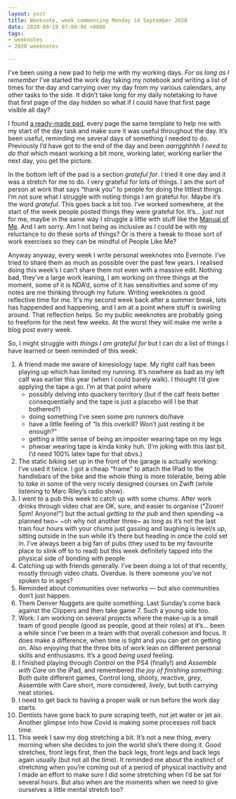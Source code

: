 ```yaml
---
layout: post
title: Weeknote, week commencing Monday 14 September 2020
date: 2020-09-19 07:00:00 +0000
tags:
- weeknotes
- 2020 weeknotes

---
```

I’ve been using a new pad to help me with my working days. _For as long as I remember_ I’ve started the work day taking my notebook and writing a list of times for the day and carrying over my day from my various calendars, any other tasks to the side. It didn’t take long for my daily notetaking to have that first page of the day hidden so what if I could have that first page visible all day?

I found [a ready-made pad](https://malpaper.com/collections/all/products/daily-planner-pad), every page the same template to help me with my start of the day task and make sure it was useful throughout the day. It’s been useful, reminding me several days of something I needed to do. Previously I’d have got to the end of the day and been _aarrgghhhh I need to do that_ which meant working a bit more, working later, working earlier the next day, you get the picture.

In the bottom left of the pad is a section _grateful for_. I tried it one day and it was a stretch for me to do. I very grateful for lots of things. I am the sort of person at work that says “thank you” to people for doing the littlest things. I’m not sure what I struggle with noting things I am grateful for. Maybe it’s the word _grateful_. This goes back a bit too. I’ve worked somewhere, at the start of the week people posted things they were grateful for. It’s... just not for me, maybe in the same way I struggle a little with stuff like the [Manual of Me](https://www.manualof.me). And I am sorry. Am I not being as inclusive as I could be with my reluctance to do these sorts of things? Or is there a tweak to those sort of work exercises so they can be mindful of People Like Me?

Anyway anyway, every week I write personal weeknotes into Evernote. I’ve tried to share them as much as possible over the past few years. I realised doing this week’s I can’t share them not even with a massive edit. Nothing bad, they’ve a large work leaning, I am working on three things at the moment, some of it is NDA’d, some of it has sensitivities and some of my notes are me thinking through my future. Writing weeknotes is good reflective time for me. It's my second week back after a summer break, lots has happended and happening, and I am at a point where stuff is swirling around. That reflection helps. So my public weeknotes are probably going to freeform for the next few weeks. At the worst they will make me write a blog post every week.

So, I might struggle with _things I am grateful for_ but I can do a list of things I have learned or been reminded of this week:

1. A friend made me aware of kinesiology tape. My right calf has been playing up which has limited my running. It’s nowhere as bad as my left calf was earlier this year (when I could barely walk). I thought I’d give applying the tape a go. I’m at that point where 
    * possibly delving into quackery territory (but if the calf feels better consequentially and the tape is just a placebo will I be that bothered?)
    * doing something I’ve seen some pro runners do/have
    * have a little feeling of “Is this overkill? Won’t just resting it be enough?”
    * getting a little sense of being an imposter wearing tape on my legs
    * phwoar wearing tape is kinda kinky huh. (I’m joking with this last bit. I’d need 100% latex tape for that obvs.)
2. The static biking set up in the front of the garage is actually working: I’ve used it twice. I got a cheap “frame” to attach the IPad to the handlebars of the bike and the whole thing is more tolerable, being able to _take in_ some of the very nicely designed courses on Zwift (while listening to Marc Riley’s radio show).
3. I went to a pub this week to catch up with some chums. After work drinks through video chat are OK, sure, and easier to organise (“Zoom! 5pm! Anyone!”) but the actual _getting to the pub_ and then spending ~a planned two~ ~oh why not another three~ as long as it’s not the last train four hours with your chums just gassing and laughing is level/s up, sitting outside in the sun while it’s there but heading in once the cold set in. I’ve always been a big fan of pubs (they used to be my favourite place to slink off to to read) but this week definitely tapped into the physical side of bonding with people 
4. Catching up with friends generally. I’ve been doing a lot of that recently, mostly through video chats. Overdue. Is there someone you’ve not spoken to in ages?
5. Reminded about communities over networks — but also communities don’t just happen.
6. Them Denver Nuggets are quite something. Last Sunday’s come back against the Clippers and then take game 7. Such a young side too.
7. Work: I am working on several projects where the make-up is a small team of good people (good as people, good at their roles) at it’s... been a while since I’ve been in a team with that overall cohesion and focus. It does make a difference, when time is tight and you can get on getting on. Also enjoying that the three bits of work lean on different personal skills and enthusiasms. It’s a good _being used_ feeling.
8. I finished playing through _Control_ on the PS4 (finally!) and _Assemble with Care_ on the iPad, and remembered _the joy of finishing something_. Both quite different games, Control long, shooty, reactive, _grey_, Assemble with Care short, more considered, _lively_, but both carrying neat stories.
9. I need to get back to having a proper walk or run before the work day starts.
10. Dentists have gone back to pure scraping teeth, not jet water or jet air. Another glimpse into how Covid is making some processes roll back time.
11. This week I saw my dog stretching a bit. It’s not a new thing, every morning when she decides to join the world she’s there doing it. Good stretches, front legs first, then the back legs, front legs and back legs again usually (but not all the time). It reminded me about the instinct of stretching when you’re coming out of a period of physical inactivity and I made an effort to make sure I did some stretching when I’d be sat for several hours. But also when are the moments when we need to give ourselves a little mental stretch too?
